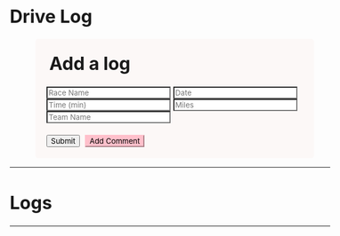 <html lang="en">
  <head>
    <style>
        *{
          font-family: "Inter", sans-serif;
        }
        body{
          font-size: 1rem;
          font-weight: 400;aa
          line-height: 1.5;
          text-align: left;
        }
        .card{
          border-style: round;
          border-radius: 5px;
          border-width: 20px;
          padding-top: 1.25rem;
          padding-right: 1.25rem;
          padding-bottom: 1.25rem;
          padding-left: 1.25rem;
          background-color: #fcf8f7;
          width:80%;
          margin-left: 8%;
          margin-top: 2%;
          margin-bottom: 2%;
          position: relative;
          column;flex-direction:column;min-width:0;
          display:-ms-flexbox;display:flex;
          }
        .card-title{
          margin-left:5px;
          margin-top:5px;
        }
        .form-control{
          margin-left:5px;
          border-style: round;
          border-radius: 5px;
          border-width: 2px;
          width: 98%;
          length: 100%;
          font-family: sans-sarif;
          padding: 0.375rem 0.75rem;
          font-size: 1rem;
          font-weight: 400;
          line-height: 1.5;
          color: #495057;
          background-color: #fff;
          background-clip: padding-box;
          border: 1px solid #ced4da;
        }
        .form-group {
          margin-bottom: 1rem;
      }
    </style>
  </head>

  <body>
    <div class="container my-3">
      <h1>Drive Log</h1>
      <div class="card">
        <div class="card-body">
          <h1 class="card-title">Add a log</h1>
          <div class="form-group">
            <input
              type="text"
              id="raceName"
              name="raceName"
              placeholder="Race Name"
              style="background-color: white"
            />
            <input
              type="text"
              id="date"
              name="date"
              placeholder="Date"
              style="background-color: white"
            />
            <input
              type="text"
              id="time"
              name="time"
              placeholder="Time (min)"
              style="background-color: white"
            />
            <input
              type="text"
              id="miles"
              name="miles"
              placeholder="Miles"
              style="background-color: white"
            />
            <input
              type="text"
              id="teamName"
              name="teamName"
              placeholder="Team Name"
              style="background-color: white"
            />
          </div>
          <button type="submit" onclick="formSubmit()">Submit</button>
          <button
            onclick="showNotes()"
            class="btn btn-primary"
            id="addBtn"
            style="
              background-color: pink;
              border-color: pink;
              margin-left: 5px;
              margin-top: 5px;
            "
          >
            Add Comment
          </button>
        </div>
      </div>
      <hr />
      <h1>Logs</h1>
      <hr />
      <div id="logs-container" class="container-fluid" style="color: red">
      </div>
    </div>
    <script type="text/javascript">
        function formSubmit() {
            let raceName = document.getElementById("raceName").value;
            let date = document.getElementById("date").value;
            let time = document.getElementById("time").value;
            let miles = document.getElementById("miles").value;
            let teamName = document.getElementById("teamName").value;
            data = {raceName: raceName, date: date, time: time, miles: miles, teamName: teamName}
            var requestOptions = {
                method: 'POST',
                mode: 'cors',
                cache: 'no-cache',
                credentials: 'include',
                headers: {
                    'Content-Type': 'application/json'
                },
                body: JSON.stringify(data)
            };
            fetch(
                `https://f1-backend.aadit.dev/api/team/setDriverLog`,requestOptions
                )
                .then(response => response.text())
      .then(result => {
                console.log(result);
                if (result == `DriveLog created successfully`) {
                alert("DriveLog created successfully");
                } else {
                alert("Error occurred during submission, reload and try again.");
                }
            })
            .catch(error => console.log('error', error));
            }
            const months = [
              "January", "February", "March", "April",
              "May", "June", "July", "August",
              "September", "October", "November", "December"
            ];
            const logsContainer = document.getElementById("logs-container");
            fetch("https://f1-backend.aadit.dev/api/team/drivelogs")
              .then(response => response.json())
              .then(data => {
                // Loop through each item in the array and create a div with the log information
                data.forEach((log, index) => {
                  const logDate = new Date(log.date);
                  const formattedDate = `${months[logDate.getMonth()]} ${logDate.getDate()}, ${logDate.getFullYear()}`;
                  const div = document.createElement("div");
                  div.classList.add("noteCard", "my-2", "mx-2", "card");
                  div.innerHTML = `
                    <div class="card-body">
                      <h1 class="card-title">${formattedDate}</h1>
                      <p class="card-text" style="color: black">ID: ${log.id}</p>
                      <p class="card-text" style="color: black">Miles: ${log.miles} miles</p>
                      <p class="card-text" style="color: black">Time (min): ${log.time} minutes</p>
                      <p class="card-text" style="color: black">Race Name: ${log.raceName}</p>
                      <a target="_blank" href="https://f1-backend.aadit.dev/api/team/drivelog/delete/${log.id}"><button
                        id="${index}"
                        class="btn btn-primary"
                        style="background-color: pink; border-color: pink"
                      >
                        Delete Log
                      </button></a>
                    </div>
                  `;
                  logsContainer.appendChild(div);
                });
              })
              .catch(error => console.error(error));
            </script>

  </body>
</html>
